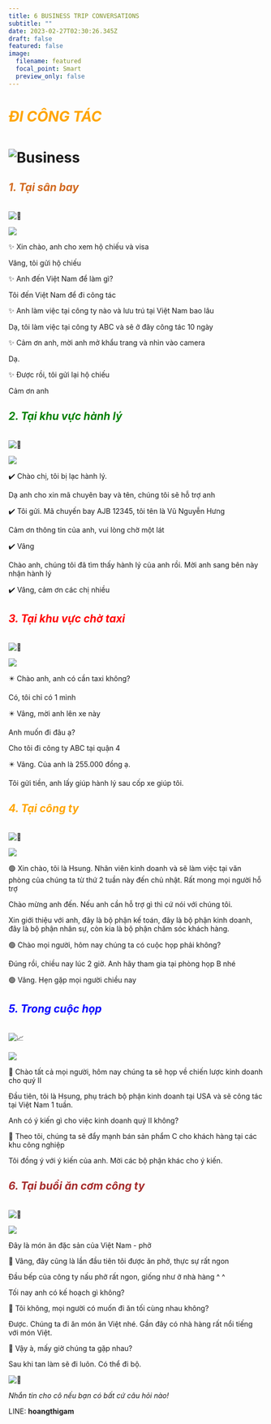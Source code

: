 ```yaml
---
title: 6 BUSINESS TRIP CONVERSATIONS
subtitle: ""
date: 2023-02-27T02:30:26.345Z
draft: false
featured: false
image:
  filename: featured
  focal_point: Smart
  preview_only: false
---
```

# **<h5 style="color:orange;">** ĐI CÔNG TÁC

![Business](3.jpg)

## **<h5 style="color:chocolate;"> 1. Tại sân bay</h5>** <!--StartFragment-->

![🛫]()

<!--EndFragment-->

![](2.jpg)

<p> ✨ Xin chào, anh cho xem hộ chiếu và visa</p>
Vâng, tôi gửi hộ chiếu</p>
<p> ✨ Anh đến Việt Nam để làm gì?</p>
Tôi đến Việt Nam để đi công tác</p>
<p> ✨ Anh làm việc tại công ty nào và lưu trú tại Việt Nam bao lâu</p>
Dạ, tôi làm việc tại công ty ABC và sẽ ở đây công tác 10 ngày</p>
<p> ✨ Cảm ơn anh, mời anh mở khẩu trang và nhìn vào camera</p>
Dạ. </p>
<p> ✨ Được rồi, tôi gửi lại hộ chiếu</p>
Cảm ơn anh</p>

## **<h5 style="color:green;">2. Tại khu vực hành lý</h5>**

<!--StartFragment-->

![🧳]()

<!--EndFragment-->

![](1.jpg)

<p> ✔️ Chào chị, tôi bị lạc hành lý. </p>
Dạ anh cho xin mã chuyên bay và tên, chúng tôi sẽ hỗ trợ anh</p>
<p> ✔️ Tôi gửi. Mã chuyến bay AJB 12345, tôi tên là Vũ Nguyễn Hưng</p>
Cảm ơn thông tin của anh, vui lòng chờ một lát</p>
<p> ✔️ Vâng</p>
Chào anh, chúng tôi đã tìm thấy hành lý của anh rồi. Mời anh sang bên này nhận hành lý</p>
<p> ✔️ Vâng, cảm ơn các chị nhiều</p>

## **<h5 style="color:RED;"> 3. Tại khu vực chờ taxi</h5>** <!--StartFragment-->

![🚕]()

![](4.jpg)

<!--EndFragment-->

<p> ✴️ Chào anh, anh có cần taxi không?</p>
Có, tôi chỉ có 1 mình</p>
<p> ✴️ Vâng, mời anh lên xe này</p>
Anh muốn đi đâu ạ?</p>
Cho tôi đi công ty ABC tại quận 4</p>
<p> ✴️ Vâng. Của anh là 255.000 đồng ạ. </p>
Tôi gửi tiền, anh lấy giúp hành lý sau cốp xe giúp tôi.</p>

## **<h5 style="color:ORANGE;">4. Tại công ty</h5>**

<!--StartFragment-->

![🏢]()

<!--EndFragment-->

![](6.jpg)

<p> 🟢 Xin chào, tôi là Hsung. Nhân viên kinh doanh và sẽ làm việc tại văn phòng của chúng ta từ thứ 2 tuần này đến chủ nhật. Rất mong mọi người hỗ trợ</p>
Chào mừng anh đến. Nếu anh cần hỗ trợ gì thì cứ nói với chúng tôi. </p>
Xin giới thiệu với anh, đây là bộ phận kế toán, đây là bộ phận kinh doanh, đây là bộ phận nhân sự, còn kia là bộ phận chăm sóc khách hàng. </p>
<p> 🟢 Chào mọi người, hôm nay chúng ta có cuộc họp phải không?</p>
Đúng rồi, chiều nay lúc 2 giờ. Anh hãy tham gia tại phòng họp B nhé</p>
<p> 🟢 Vâng. Hẹn gặp mọi người chiều nay</p>

## **<h5 style="color:BLUE;">5. Trong cuộc họp</h5>**

<!--StartFragment-->

![📈]()

<!--EndFragment-->

![](9.jpg)

<p> 🧷 Chào tất cả mọi người, hôm nay chúng ta sẽ họp về chiến lược kinh doanh cho quý II</p>
Đầu tiên, tôi là Hsung, phụ trách bộ phận kinh doanh tại USA và sẽ công tác tại Việt Nam 1 tuần. </p>
Anh có ý kiến gì cho việc kinh doanh quý II không?</p>

<p> 🧷 Theo tôi, chúng ta sẽ đẩy mạnh bán sản phẩm C cho khách hàng tại các khu công nghiệp</p>
Tôi đồng ý với ý kiến của anh. Mời các bộ phận khác cho ý kiến.</p>

## **<h5 style="color:Brown;"> 6. Tại buổi ăn cơm công ty</h5>**

<!--StartFragment-->

![🍜]()

<!--EndFragment-->

![](thanh-pham.jpg)

Đây là món ăn đặc sản của Việt Nam - phở</p>

<p> 🥗 Vâng, đây cũng là lần đầu tiên tôi được ăn phở, thực sự rất ngon</p>
Đầu bếp của công ty nấu phở rất ngon, giống như ở nhà hàng  ^ ^</p>
Tối nay anh có kế hoạch gì không?</p>
<p> 🥗 Tôi không, mọi người có muốn đi ăn tối cùng nhau không?</p>
Được. Chúng ta đi ăn món ăn Việt nhé. Gần đây có nhà hàng rất nổi tiếng với món Việt.</p>
<p> 🥗 Vậy à, mấy giờ chúng ta gặp nhau?</p>
Sau khi tan làm sẽ đi luôn. Có thể đi bộ. </p>

<!--StartFragment-->

![🍻]()

<!--EndFragment-->

*Nhắn tin cho cô nếu bạn có bất cứ câu hỏi nào!*

LINE: **hoangthigam**